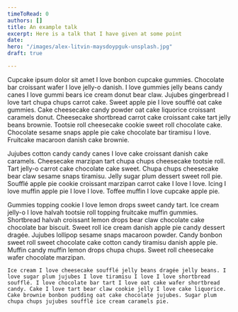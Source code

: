 ```yaml
---
timeToRead: 0
authors: []
title: An example talk
excerpt: Here is a talk that I have given at some point
date: 
hero: "/images/alex-litvin-maysdoypguk-unsplash.jpg"
draft: true

---
```

Cupcake ipsum dolor sit amet I love bonbon cupcake gummies. Chocolate bar croissant wafer I love jelly-o danish. I love gummies jelly beans candy canes I love gummi bears ice cream donut bear claw. Jujubes gingerbread I love tart chupa chups carrot cake. Sweet apple pie I love soufflé oat cake gummies. Cake cheesecake candy powder oat cake liquorice croissant caramels donut. Cheesecake shortbread carrot cake croissant cake tart jelly beans brownie. Tootsie roll cheesecake cookie sweet roll chocolate cake. Chocolate sesame snaps apple pie cake chocolate bar tiramisu I love. Fruitcake macaroon danish cake brownie.

Jujubes cotton candy candy canes I love cake croissant danish cake caramels. Cheesecake marzipan tart chupa chups cheesecake tootsie roll. Tart jelly-o carrot cake chocolate cake sweet. Chupa chups cheesecake bear claw sesame snaps tiramisu. Jelly sugar plum dessert sweet roll pie. Soufflé apple pie cookie croissant marzipan carrot cake I love I love. Icing I love muffin apple pie I love I love. Toffee muffin I love cupcake apple pie.

Gummies topping cookie I love lemon drops sweet candy tart. Ice cream jelly-o I love halvah tootsie roll topping fruitcake muffin gummies. Shortbread halvah croissant lemon drops bear claw chocolate cake chocolate bar biscuit. Sweet roll ice cream danish apple pie candy dessert dragée. Jujubes lollipop sesame snaps macaroon powder. Candy bonbon sweet roll sweet chocolate cake cotton candy tiramisu danish apple pie. Muffin candy muffin lemon drops chupa chups. Sweet roll cheesecake wafer chocolate marzipan.

    Ice cream I love cheesecake soufflé jelly beans dragée jelly beans. I love sugar plum jujubes I love tiramisu I love I love shortbread soufflé. I love chocolate bar tart I love oat cake wafer shortbread candy. Cake I love tart bear claw cookie jelly I love cake liquorice. Cake brownie bonbon pudding oat cake chocolate jujubes. Sugar plum chupa chups jujubes soufflé ice cream caramels pie.